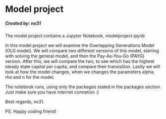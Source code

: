# Model project
##### Created by: nx31

The model project contains a Jupyter Notebook, modelproject.ipynb

In this model project we will examine the Overlapping Generations Model (OLG model). We will compare two different versions of this model, starting with solving the general model, and then the Pay-As-You-Go (PAYG) version. After this, we will compare the two, to see which has the highest steady state capital per capita, and compare their transisition. Lastly we will look at how the model changes, when we changes the parameters alpha, rho and n for the model.

The notebook runs, using only the packages stated in the packages section.
Just make sure you have internet connetion :)

Best regards, nx31.

PS. Happy coding friend!
